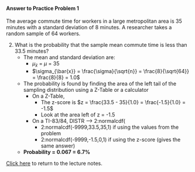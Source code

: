#### Answer to Practice Problem 1
The average commute time for workers in a large metropolitan area is 35 minutes with a standard deviation of 8 minutes. A researcher takes a random sample of 64 workers.

2. What is the probability that the sample mean commute time is less than 33.5 minutes?
    * The mean and standard deviation are:
        * $\mu_{\bar{x}}$ = $\mu$ = 35
        * $\sigma_{\bar{x}} = \frac{\sigma}{\sqrt{n}} = \frac{8}{\sqrt{64}} = \frac{8}{8} = 1.0$
    * The probability is found by finding the area of the left tail of the sampling distribution using a Z-Table or a calculator
        * On a Z-Table,
            * The z-score is $z = \frac{33.5 - 35}{1.0} = \frac{-1.5}{1.0} = -1.5$
            * Look at the area left of z = -1.5
        * On a TI-83/84, DISTR --> 2:normalcdf(
            * 2:normalcdf(-9999,33.5,35,1) if using the values from the problem
            * 2:normalcdf(-9999,-1.5,0,1) if using the z-score (gives the same answer)
    * __Probability = 0.067 = 6.7\%__

[Click here](https://github.com/drolsonmi/SnowCollegeClasses/blob/main/math1040online/Lectures/17_2_StatsOfSamplingDists.md#practice) to return to the lecture notes.
